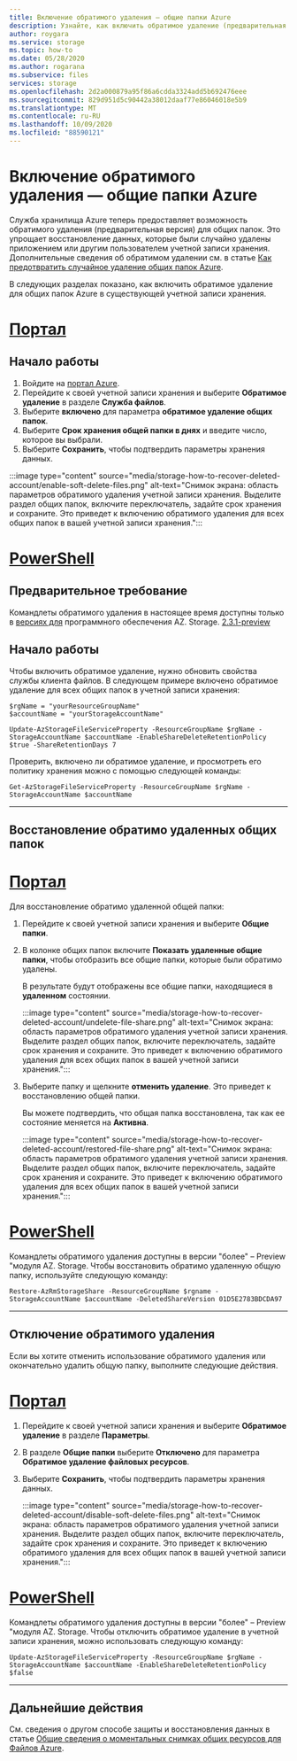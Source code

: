```yaml
---
title: Включение обратимого удаления — общие папки Azure
description: Узнайте, как включить обратимое удаление (предварительная версия) в общих папках Azure для восстановления данных и предотвращения случайного удаления.
author: roygara
ms.service: storage
ms.topic: how-to
ms.date: 05/28/2020
ms.author: rogarana
ms.subservice: files
services: storage
ms.openlocfilehash: 2d2a000879a95f86a6cdda3324add5b692476eee
ms.sourcegitcommit: 829d951d5c90442a38012daaf77e86046018e5b9
ms.translationtype: MT
ms.contentlocale: ru-RU
ms.lasthandoff: 10/09/2020
ms.locfileid: "88590121"
---
```

# <a name="enable-soft-delete-on-azure-file-shares"></a>Включение обратимого удаления — общие папки Azure

Служба хранилища Azure теперь предоставляет возможность обратимого удаления (предварительная версия) для общих папок. Это упрощает восстановление данных, которые были случайно удалены приложением или другим пользователем учетной записи хранения. Дополнительные сведения об обратимом удалении см. в статье [Как предотвратить случайное удаление общих папок Azure](storage-files-prevent-file-share-deletion.md).

В следующих разделах показано, как включить обратимое удаление для общих папок Azure в существующей учетной записи хранения.

# <a name="portal"></a>[Портал](#tab/azure-portal)

## <a name="getting-started"></a>Начало работы

1. Войдите на [портал Azure](https://portal.azure.com/).
1. Перейдите к своей учетной записи хранения и выберите **Обратимое удаление** в разделе **Служба файлов**.
1. Выберите **включено** для параметра **обратимое удаление общих папок**.
1. Выберите **Срок хранения общей папки в днях** и введите число, которое вы выбрали.
1. Выберите **Сохранить**, чтобы подтвердить параметры хранения данных.

:::image type="content" source="media/storage-how-to-recover-deleted-account/enable-soft-delete-files.png" alt-text="Снимок экрана: область параметров обратимого удаления учетной записи хранения. Выделите раздел общих папок, включите переключатель, задайте срок хранения и сохраните. Это приведет к включению обратимого удаления для всех общих папок в вашей учетной записи хранения.":::

# <a name="powershell"></a>[PowerShell](#tab/azure-powershell)

## <a name="prerequisite"></a>Предварительное требование

Командлеты обратимого удаления в настоящее время доступны только в [версиях для](https://www.powershellgallery.com/packages/Az.Storage/2.1.1-preview) программного обеспечения AZ. Storage. [2.3.1-preview](https://www.powershellgallery.com/packages/Az.Storage/2.3.1-preview) 

## <a name="getting-started"></a>Начало работы

Чтобы включить обратимое удаление, нужно обновить свойства службы клиента файлов. В следующем примере включено обратимое удаление для всех общих папок в учетной записи хранения:

```azurepowershell-interactive
$rgName = "yourResourceGroupName"
$accountName = "yourStorageAccountName"

Update-AzStorageFileServiceProperty -ResourceGroupName $rgName -StorageAccountName $accountName -EnableShareDeleteRetentionPolicy $true -ShareRetentionDays 7
```

Проверить, включено ли обратимое удаление, и просмотреть его политику хранения можно с помощью следующей команды:

```azurepowershell-interactive
Get-AzStorageFileServiceProperty -ResourceGroupName $rgName -StorageAccountName $accountName
```
---

## <a name="restore-soft-deleted-file-share"></a>Восстановление обратимо удаленных общих папок

# <a name="portal"></a>[Портал](#tab/azure-portal)

Для восстановление обратимо удаленной общей папки:

1. Перейдите к своей учетной записи хранения и выберите **Общие папки**.
1. В колонке общих папок включите **Показать удаленные общие папки**, чтобы отобразить все общие папки, которые были обратимо удалены.

    В результате будут отображены все общие папки, находящиеся в **удаленном** состоянии.

    :::image type="content" source="media/storage-how-to-recover-deleted-account/undelete-file-share.png" alt-text="Снимок экрана: область параметров обратимого удаления учетной записи хранения. Выделите раздел общих папок, включите переключатель, задайте срок хранения и сохраните. Это приведет к включению обратимого удаления для всех общих папок в вашей учетной записи хранения.":::

1. Выберите папку и щелкните **отменить удаление**. Это приведет к восстановлению общей папки.

    Вы можете подтвердить, что общая папка восстановлена, так как ее состояние меняется на **Активна**.

    :::image type="content" source="media/storage-how-to-recover-deleted-account/restored-file-share.png" alt-text="Снимок экрана: область параметров обратимого удаления учетной записи хранения. Выделите раздел общих папок, включите переключатель, задайте срок хранения и сохраните. Это приведет к включению обратимого удаления для всех общих папок в вашей учетной записи хранения.":::

# <a name="powershell"></a>[PowerShell](#tab/azure-powershell)

Командлеты обратимого удаления доступны в версии "более" – Preview "модуля AZ. Storage. Чтобы восстановить обратимо удаленную общую папку, используйте следующую команду:

```azurepowershell-interactive
Restore-AzRmStorageShare -ResourceGroupName $rgname -StorageAccountName $accountName -DeletedShareVersion 01D5E2783BDCDA97
```
---

## <a name="disable-soft-delete"></a>Отключение обратимого удаления

Если вы хотите отменить использование обратимого удаления или окончательно удалить общую папку, выполните следующие действия.

# <a name="portal"></a>[Портал](#tab/azure-portal)

1. Перейдите к своей учетной записи хранения и выберите **Обратимое удаление** в разделе **Параметры**.
1. В разделе **Общие папки** выберите **Отключено** для параметра **Обратимое удаление файловых ресурсов**.
1. Выберите **Сохранить**, чтобы подтвердить параметры хранения данных.

    :::image type="content" source="media/storage-how-to-recover-deleted-account/disable-soft-delete-files.png" alt-text="Снимок экрана: область параметров обратимого удаления учетной записи хранения. Выделите раздел общих папок, включите переключатель, задайте срок хранения и сохраните. Это приведет к включению обратимого удаления для всех общих папок в вашей учетной записи хранения.":::

# <a name="powershell"></a>[PowerShell](#tab/azure-powershell)

Командлеты обратимого удаления доступны в версии "более" – Preview "модуля AZ. Storage. Чтобы отключить обратимое удаление в учетной записи хранения, можно использовать следующую команду:

```azurepowershell-interactive
Update-AzStorageFileServiceProperty -ResourceGroupName $rgName -StorageAccountName $accountName -EnableShareDeleteRetentionPolicy $false
```
---

## <a name="next-steps"></a>Дальнейшие действия

См. сведения о другом способе защиты и восстановления данных в статье [Общие сведения о моментальных снимках общих ресурсов для Файлов Azure](storage-snapshots-files.md).
